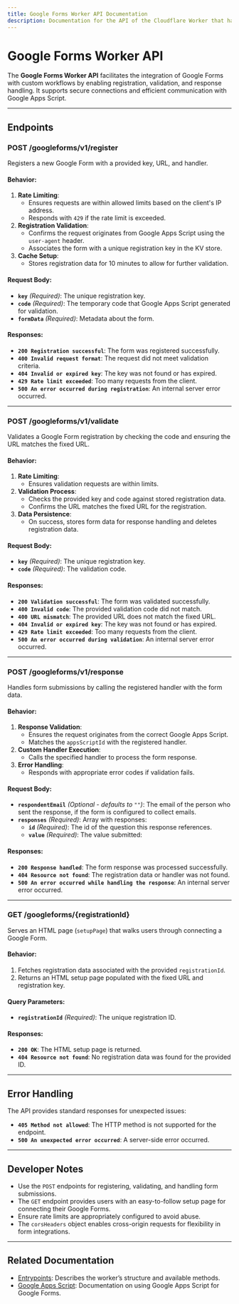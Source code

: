 ```yaml
---
title: Google Forms Worker API Documentation
description: Documentation for the API of the Cloudflare Worker that handles interactions with Google Forms.
---
```


# Google Forms Worker API

The **Google Forms Worker API** facilitates the integration of Google Forms with custom workflows by enabling registration, validation, and response handling. It supports secure connections and efficient communication with Google Apps Script.

---

## **Endpoints**

### **POST /googleforms/v1/register**
Registers a new Google Form with a provided key, URL, and handler.

#### **Behavior**:
1. **Rate Limiting**:
   - Ensures requests are within allowed limits based on the client's IP address.
   - Responds with `429` if the rate limit is exceeded.
2. **Registration Validation**:
   - Confirms the request originates from Google Apps Script using the `user-agent` header.
   - Associates the form with a unique registration key in the KV store.
3. **Cache Setup**:
   - Stores registration data for 10 minutes to allow for further validation.

#### **Request Body**:
- **`key`** *(Required)*: The unique registration key.
- **`code`** *(Required)*: The temporary code that Google Apps Script generated for validation.
- **`formData`** *(Required)*: Metadata about the form.

#### **Responses**:
- **`200 Registration successful`**:
  The form was registered successfully.
- **`400 Invalid request format`**:
  The request did not meet validation criteria.
- **`404 Invalid or expired key`**:
  The key was not found or has expired.
- **`429 Rate limit exceeded`**:
  Too many requests from the client.
- **`500 An error occurred during registration`**:
  An internal server error occurred.

---

### **POST /googleforms/v1/validate**
Validates a Google Form registration by checking the code and ensuring the URL matches the fixed URL.

#### **Behavior**:
1. **Rate Limiting**:
   - Ensures validation requests are within limits.
2. **Validation Process**:
   - Checks the provided key and code against stored registration data.
   - Confirms the URL matches the fixed URL for the registration.
3. **Data Persistence**:
   - On success, stores form data for response handling and deletes registration data.

#### **Request Body**:
- **`key`** *(Required)*: The unique registration key.
- **`code`** *(Required)*: The validation code.

#### **Responses**:
- **`200 Validation successful`**:
  The form was validated successfully.
- **`400 Invalid code`**:
  The provided validation code did not match.
- **`400 URL mismatch`**:
  The provided URL does not match the fixed URL.
- **`404 Invalid or expired key`**:
  The key was not found or has expired.
- **`429 Rate limit exceeded`**:
  Too many requests from the client.
- **`500 An error occurred during validation`**:
  An internal server error occurred.

---

### **POST /googleforms/v1/response**
Handles form submissions by calling the registered handler with the form data.

#### **Behavior**:
1. **Response Validation**:
   - Ensures the request originates from the correct Google Apps Script.
   - Matches the `appsScriptId` with the registered handler.
2. **Custom Handler Execution**:
   - Calls the specified handler to process the form response.
3. **Error Handling**:
   - Responds with appropriate error codes if validation fails.

#### **Request Body**:
- **`respondentEmail`** *(Optional - defaults to `""`)*: The email of the person who sent the response, if the form is configured to collect emails.
- **`responses`** *(Required)*: Array with responses:
  - **`id`** *(Required)*: The id of the question this response references.
  - **`value`** *(Required)*: The value submitted:

#### **Responses**:
- **`200 Response handled`**:
  The form response was processed successfully.
- **`404 Resource not found`**:
  The registration data or handler was not found.
- **`500 An error occurred while handling the response`**:
  An internal server error occurred.

---

### **GET /googleforms/\{registrationId\}**
Serves an HTML page (`setupPage`) that walks users through connecting a Google Form.

#### **Behavior**:
1. Fetches registration data associated with the provided `registrationId`.
2. Returns an HTML setup page populated with the fixed URL and registration key.

#### **Query Parameters**:
- **`registrationId`** *(Required)*: The unique registration ID.

#### **Responses**:
- **`200 OK`**:
  The HTML setup page is returned.
- **`404 Resource not found`**:
  No registration data was found for the provided ID.

---

## **Error Handling**
The API provides standard responses for unexpected issues:
- **`405 Method not allowed`**:
  The HTTP method is not supported for the endpoint.
- **`500 An unexpected error occurred`**:
  A server-side error occurred.

---

## **Developer Notes**
- Use the `POST` endpoints for registering, validating, and handling form submissions.
- The `GET` endpoint provides users with an easy-to-follow setup page for connecting their Google Forms.
- Ensure rate limits are appropriately configured to avoid abuse.
- The `corsHeaders` object enables cross-origin requests for flexibility in form integrations.

---

## **Related Documentation**
- [Entrypoints](./entrypoints): Describes the worker’s structure and available methods.
- [Google Apps Script](https://developers.google.com/forms/api/guides): Documentation on using Google Apps Script for Google Forms.
